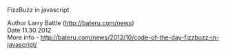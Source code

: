 FizzBuzz in javascript

Author Larry Battle (http://bateru.com/news)<br/>
Date 11.30.2012<br/>
More info - http://bateru.com/news/2012/10/code-of-the-day-fizzbuzz-in-javascript/<br/>
